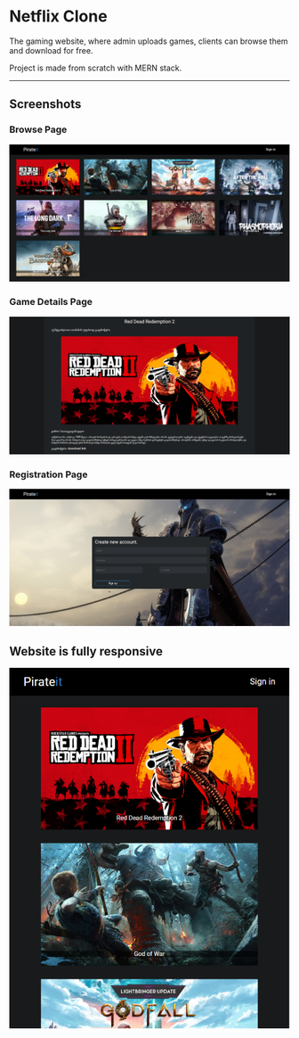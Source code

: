 # Netflix Clone

The gaming website, where admin uploads games, clients can browse them and download for free. 

Project is made from scratch with MERN stack. 

---
## Screenshots
### Browse Page
<img src=screenshots/browse_page.png/>

### Game Details Page
<img src=screenshots/game_details_page.png/>

### Registration Page
<img src=screenshots/register_page.png/>

## Website is fully responsive
<img src=screenshots/browse_page_mobile.png/>